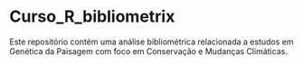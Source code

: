 # Curso_R_bibliometrix

Este repositório contém uma análise bibliométrica relacionada a estudos em Genética da Paisagem com foco em Conservação e Mudanças Climáticas.
